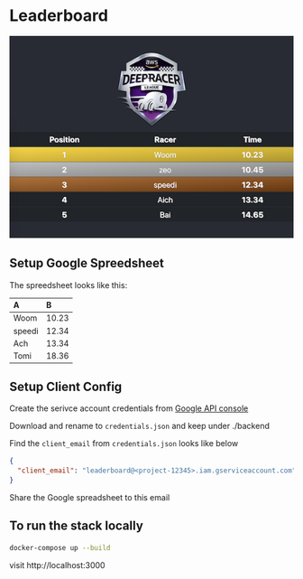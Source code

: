 # Leaderboard

![screenshot](img/leaderboard_screen.png)

## Setup Google Spreedsheet

The spreedsheet looks like this:

|A|B|
|:--|:--|
|Woom|10.23|
|speedi|12.34|
|Ach|13.34|
|Tomi|18.36|

## Setup Client Config

Create the serivce account credentials from [Google API console](https://console.developers.google.com/getting-started)

Download and rename to `credentials.json` and keep under ./backend

Find the `client_email` from `credentials.json` looks like below

```json
{
  "client_email": "leaderboard@<project-12345>.iam.gserviceaccount.com"
}
```

Share the Google spreadsheet to this email

## To run the stack locally

```bash
docker-compose up --build
```

visit http://localhost:3000
